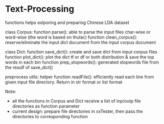 # Text-Processing

functions helps exlporing and preparing Chinese LDA dataset

class Corpus: 
    function parse(): able to parse the input files char-wise or word-wise (the word is based on thulac) 
    function clean_corpus(): reserve/eliminate the input dict document from the input corpus document
    
class Dict: 
     function save_dict(): create and save dict from input corpus files
     function plot_dict(): plot the dict tf or df or both distribution & save the top words in each bin
     function prep_stopwords(): generated stopwords file from the resulf of save_dict()

preprocess utils: 
     helper function readFile(): efficiently read each line from given input file directory. Return in str format or list format
     

Note:
* all the functions in Corpus and Dict receive a list of inp/outp file directories as function parameter
* current design: prepare file directories in xxTester, then pass the directories to corresponding function
    
